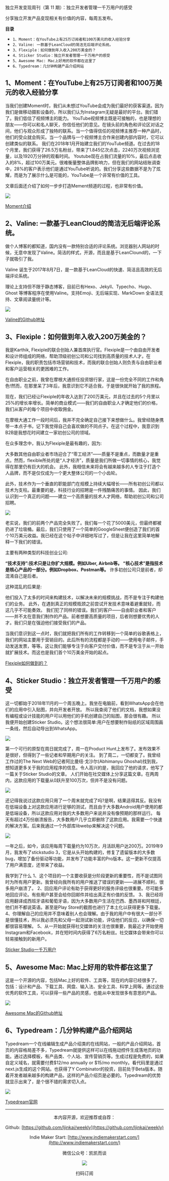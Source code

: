 独立开发变现周刊（第 11 期）：独立开发者管理一千万用户的感受

分享独立开发产品变现相关有价值的内容，每周五发布。

**目录**

- `1、Moment：在YouTube上有25万订阅者和100万美元的收入经验分享`
- `2、Valine: 一款基于LeanCloud的简洁无后端评论系统。`
- `3、Flexiple：如何做到年入收入200万美金的？`
- `4、Sticker Studio：独立开发者管理一千万用户的感受`
- `5、Awesome Mac: Mac上好用的软件都在这里了`
- `6、Typedream：几分钟构建产品介绍网站`

## 1、Moment：在YouTube上有25万订阅者和100万美元的收入经验分享

当我们创建Moment时，我们从未想过YouTube会成为我们最好的获客渠道。因为我们是做移动摄影设备的，所以我们认为Instagram无疑是最好的平台。我们错了。我们低估了视频博主的能力。
YouTube视频博主既是可接触的，也是理想的朋友——你可以和名人聊天，你信任他们的意见。在镜头前的角色和评论区对话之间，他们与观众形成了独特的联系。当一个值得信任的视频博主推荐一种产品时，他们的受众就会购买。当一个品牌与一个视频博主合作来创建内部内容时，它可以创建类似的联系。
我们在2018年1月开始建立我们的YouTube频道。在过去的18个月里，我们获得了26.5万名粉丝，带来了1.845亿次点击，2240万次视频浏览量，以及1920万分钟的观看时间。
Youtube现在占我们流量的10%，最后点击收入的8%，超过100万美元。很难衡量整体品牌影响力，但在我们的网站结账调查中，28%的客户表示他们是通过YouTube听说的。我们分享这些数据不是为了炫耀，而是为了展示什么是可能的，YouTube是一个非常有价值的工具。

文章后面还介绍了如何一步步打造Mement频道的过程，也非常有价值。

![](http://qiniu.gafata.com/2021-07-15-2021071501.png?imageView2/2/w/600)

[Moment介绍](https://www.producthunt.com/stories/how-we-built-a-million-dollar-youtube-channel)

## 2、Valine: 一款基于LeanCloud的简洁无后端评论系统。

做个人博客的都知道，国内没有一款特别合适的评论系统。浏览器别人网站的时候，无意中发现了Valine。简洁的样式，开源，而且是基于LeanClound的，一下子就吸引了我。

Valine 诞生于2017年8月7日，是一款基于LeanCloud的快速、简洁且高效的无后端评论系统。

理论上支持但不限于静态博客，目前已有Hexo、Jekyll、Typecho、Hugo、Ghost 等博客程序在使用Valine。支持Emoji、无后端实现、MarkDown 全语法支持、文章阅读量统计等。

![](http://qiniu.gafata.com/2021-07-15-2021071502.png?imageView2/2/w/600)

[Valine的Github地址](https://github.com/xCss/Valine)

## 3、Flexiple：如何做到年入收入200万美金的？

我是Karthik, Flexiple的联合创始人兼首席执行官。Flexiple是一个由自由开发者和设计师组成的网络，帮助顶级初创公司和公司找到高质量的技术人才。在Flexiple，我的职责包括市场营销和技术，而我的联合创始人则负责与自由职业者和客户运营相关的更困难的工作。

在自由职业之前，我曾在摩根大通担任投资银行家，这是一份完全不同的工作和角色!然而，在那里呆了3年后，我意识到它不适合我，于是很快就开始了我的旅程。

现在，我们已经让Flexiple的年收入达到了200万美元，并且在过去的5个月里以25%的增长率增长。简单的商业模式——我们的自由职业人才确定他们的价格，我们从客户的每个项目中收取佣金。

在摩根大通工作一段时间后，我并不完全确定自己接下来想做什么。我曾经随身携带一本点子书，记下我觉得自己会喜欢做的不同点子。在这个过程中，我意识到B2B是我想花时间建立一家初创公司的领域。

在众多理念中，我认为Flexiple是最有趣的，因为:

大多数其他自由职业者市场迎合了“零工经济”——质量不是重点，而数量才是重点。然而，flexible所处的是“人才经济”，质量是我们所做一切事情的核心，我觉得在那里仍有巨大的机会。
此外，我相信未来将会有越来越多的人专注于打造个人品牌，而不是仅仅成为一个更大整体公司的一个小齿轮。

此外，技术作为一个垂直的职能部门在规模上持续大幅增长——所有初创公司都以技术为支柱。最重要的是，科技行业的招聘是一件残酷痛苦的事情。
因此，我们认识到一个真正的问题——建立一个高质量的技术人才网络，帮助初创公司和公司招聘。

![](http://qiniu.gafata.com/2021-07-15-2021071503.png?imageView2/2/w/600)

老实说，我们的前两个产品完全失败了。我们每一个花了5000美元，但最终都被扔进了垃圾桶。最后，我们只使用了一个简单的GoogleSheet便创造了我们的首个10万美元收益。我已经在这个帖子中详细地写过了，但是让我在这里简单地解释一下我们的错误。

主要有两种类型的科技创业公司:

**“技术支持”:技术只是让你扩大规模。例如Uber, Airbnb等。
“核心技术”是指技术是核心产品的一部分。例如Dropbox、Postman等。**
许多初创公司只是前者，却混淆自己是后者。

这种混乱的后果是:

他们投入了太多的时间来构建技术，以解决未来的规模挑战，而不是专注于构建他们的业务。
此外，在遇到真正的规模瓶颈之前尝试开发技术意味着避重就轻，而这几乎不可能奏效。
我们犯了同样的错误。我们的客户——自由职业者和客户——并不太在意我们制作的产品。前者想要高质量的项目，后者则想要优秀的人才。我们只是在强迫他们接受我们的产品。

当我们意识到这一点时，我们就把我们所有的工作转移到一个简单的谷歌表格上，我们的网站主要用于营销目的。此后所有的流程都是手动的——使用电子邮件，手动发送发票，等等。这让我们能够专注于向客户交付价值，而不是专注于从一开始就扩展技术。而这也是我们首个10万美金开始的起点。

[Flexiple如何做到的？](https://www.failory.com/interview/flexiple-2021)

## 4、Sticker Studio：独立开发者管理一千万用户的感受

这一切都始于2018年11月的一个周五晚上。我坐在电脑前，看到WhatsApp会在他们的应用中引入贴图，并向开发者开放。
所以我查阅了他们的文档，我想如果没有编程或设计技能的用户可以用他们的手机创建自己的贴图，那会很有趣。
所以我便开始创建Sticker Studio。这个想法很简单:用户在想要制作贴纸的区域周围画一条线，然后自动导出到WhatsApp。

![](http://qiniu.gafata.com/2021-07-15-2021071504.png?imageView2/2/w/600)

第一个可行的原型在周日就完成了，周一在Product Hunt上发布了。发布效果不是很好，但得到了一些记者和早期用户的关注。
到了周二，一切都变了。我曾经工作过的The Next Web的记者阿比曼纽·戈沙尔(Abhimanyu Ghoshal)找到我，想知道更多关于我的应用程序的信息。令人高兴的是，我回应了他的请求，他写了一篇关于Sticker Studio的文章。
人们开始在社交媒体上分享这篇文章。在两周内，这款应用的下载量从0跃升至100万次，但并不是没有问题。

![](http://qiniu.gafata.com/2021-07-15-2021071505.png?imageView2/2/w/600)

还记得我说过这款应用只用了一个周末就完成了吗?是啊，结果适得其反。我没有在低端设备上对这款应用进行足够的测试，而且由于大多数Android用户使用的都是低端设备，所以这款应用对我的大多数用户来说并没有像预期的那样运行。
每天有超过4万份崩溃报告，大多数用户几乎立即删除了这款应用。我需要一个快速的解决方案。后来我通过一个外部库libwebp来解决这个问题。

![](http://qiniu.gafata.com/2021-07-15-2021071506.png?imageView2/2/w/600)

一年之后，如今，该应用每周下载量约为10万次，月活跃用户达200万。2019年9月，我发布了stickstudio 3，它是从头开始构建的，修复了遗留版本的大多数bug，增加了备份驱动等功能，并发布了功能丰富的Pro版本。这一更新不仅提高了用户满意度，还带来了收益。

我学到了什么
1、这个项目的一个主要收获是分阶段更新的重要性，而不是试图同时为所有用户更新。我曾经向我所有的用户推送了错误的更新——进展不顺利，很多用户崩溃了。
2、回应用户评论有助于获得更好的服务评级也很重要。尽可能多地回应评论。有些用户甚至会给你回邮件并给出真正有价值的反馈。
3、我已经将应用翻译成西班牙语和葡萄牙语，因为大多数用户生活在巴西、墨西哥和阿根廷，他们并不都说英语。甚至是Play Store的截图也进行了本土化以获得更多下载量。
4、你理解自己的应用并不意味着别人也会理解。由于我的用户中有很大一部分不是很懂技术，所以我必须先和父母一起测试新功能，评估他们的反应，以确保一切都很容易理解。
5、从一开始就获得社交媒体的关注也很重要，我最近才开始使用Instagram和Facebook，并在短时间内获得了6万名粉丝。社交媒体会带来你可以轻易接触到的新用户。

[Sticker Studio一千万用户](https://www.producthunt.com/stories/what-it-s-like-managing-10-million-users-as-a-solo-developer)

## 5、Awesome Mac: Mac上好用的软件都在这里了

这是一个开源的内容，包括Mac上好的软件、工具等，现在的内容已经很多了。包括：设计和产品、下载工具、网盘、输入法、安全工具、科学上网等。通过这些优秀的软件工具，可以获得一些产品的灵感，也能从中发现很多有意思的产品。

![](http://qiniu.gafata.com/2021-07-15-2021071507.png?imageView2/2/w/600)

[Awesome Mac的Github地址](https://wangchujiang.com/awesome-mac/index.zh.html)

## 6、Typedream：几分钟构建产品介绍网站

Typedream一个在线编辑生成产品介绍类的在线网站，一般的产品介绍网站，首页的内容格局差不多，Typedream就提供这样可以在线拖动控件生成落地页的功能。通过选择模板，有产品类、个人站、宣传营销页等。生成过程是免费的，如果自定义域名，就需要付费$12/mo annually or $15/mo monthly。看代码里是通过next.js生成的这个网站。也获得了Y Combinator的投资，目前处于Beta版本。随着开发者越来越多的构建产品，这样的产品介绍页是必要的。Typedream的优势就显示出来了，是个很不错的需求切入点。

![](http://qiniu.gafata.com/2021-07-15-2021071508.png?imageView2/2/w/600)

[Typedream官网](https://typedream.com/)

---
<center>
本内容开源，欢迎推荐或自荐：

Github: [https://github.com/ljinkai/weekly](https://github.com/ljinkai/weekly)


Indie Maker Start: [http://www.indiemakerstart.com/](http://www.indiemakerstart.com/)

微信公众号：凯凯而谈


![](http://qiniu.gafata.com/2019-03-17-web-bear.jpg?imageView2/2/w/200)

扫码订阅
</center>